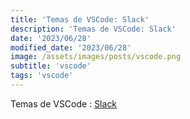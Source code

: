 ```yaml
---
title: 'Temas de VSCode: Slack'
description: 'Temas de VSCode: Slack'
date: '2023/06/28'
modified_date: '2023/06/28'
image: /assets/images/posts/vscode.png
subtitle: 'vscode'
tags: 'vscode'
---
```


Temas de VSCode : [Slack](https://marketplace.visualstudio.com/items?itemName=felipe-mendes.slack-theme)
